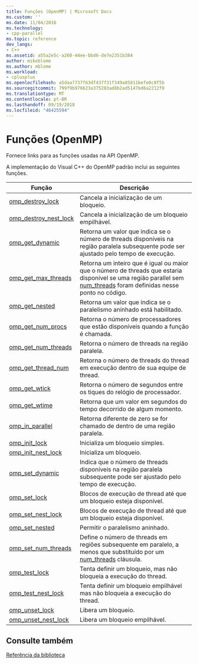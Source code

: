 ```yaml
---
title: Funções (OpenMP) | Microsoft Docs
ms.custom: ''
ms.date: 11/04/2016
ms.technology:
- cpp-parallel
ms.topic: reference
dev_langs:
- C++
ms.assetid: a55a2e5c-a260-44ee-bbd6-de7e2351b384
author: mikeblome
ms.author: mblome
ms.workload:
- cplusplus
ms.openlocfilehash: a5daa7737f63df437f31f349a85811befe0c8f5b
ms.sourcegitcommit: 799f9b976623a375203ad8b2ad5147bd6a2212f0
ms.translationtype: MT
ms.contentlocale: pt-BR
ms.lasthandoff: 09/19/2018
ms.locfileid: "46425594"
---
```

# <a name="openmp-functions"></a>Funções (OpenMP)

Fornece links para as funções usadas na API OpenMP.

A implementação do Visual C++ do OpenMP padrão inclui as seguintes funções.

|Função|Descrição|
|--------------|-----------------|
|[omp_destroy_lock](../../../parallel/openmp/reference/omp-destroy-lock.md)|Cancela a inicialização de um bloqueio.|
|[omp_destroy_nest_lock](../../../parallel/openmp/reference/omp-destroy-nest-lock.md)|Cancela a inicialização de um bloqueio empilhável.|
|[omp_get_dynamic](../../../parallel/openmp/reference/omp-get-dynamic.md)|Retorna um valor que indica se o número de threads disponíveis na região paralela subsequente pode ser ajustado pelo tempo de execução.|
|[omp_get_max_threads](../../../parallel/openmp/reference/omp-get-max-threads.md)|Retorna um inteiro que é igual ou maior que o número de threads que estaria disponível se uma região parallel sem [num_threads](../../../parallel/openmp/reference/num-threads.md) foram definidas nesse ponto no código.|
|[omp_get_nested](../../../parallel/openmp/reference/omp-get-nested.md)|Retorna um valor que indica se o paralelismo aninhado está habilitado.|
|[omp_get_num_procs](../../../parallel/openmp/reference/omp-get-num-procs.md)|Retorna o número de processadores que estão disponíveis quando a função é chamada.|
|[omp_get_num_threads](../../../parallel/openmp/reference/omp-get-num-threads.md)|Retorna o número de threads na região paralela.|
|[omp_get_thread_num](../../../parallel/openmp/reference/omp-get-thread-num.md)|Retorna o número de threads do thread em execução dentro de sua equipe de thread.|
|[omp_get_wtick](../../../parallel/openmp/reference/omp-get-wtick.md)|Retorna o número de segundos entre os tiques do relógio de processador.|
|[omp_get_wtime](../../../parallel/openmp/reference/omp-get-wtime.md)|Retorna que um valor em segundos do tempo decorrido de algum momento.|
|[omp_in_parallel](../../../parallel/openmp/reference/omp-in-parallel.md)|Retorna diferente de zero se for chamado de dentro de uma região paralela.|
|[omp_init_lock](../../../parallel/openmp/reference/omp-init-lock.md)|Inicializa um bloqueio simples.|
|[omp_init_nest_lock](../../../parallel/openmp/reference/omp-init-nest-lock.md)|Inicializa um bloqueio.|
|[omp_set_dynamic](../../../parallel/openmp/reference/omp-set-dynamic.md)|Indica que o número de threads disponíveis na região paralela subsequente pode ser ajustado pelo tempo de execução.|
|[omp_set_lock](../../../parallel/openmp/reference/omp-set-lock.md)|Blocos de execução de thread até que um bloqueio esteja disponível.|
|[omp_set_nest_lock](../../../parallel/openmp/reference/omp-set-nest-lock.md)|Blocos de execução de thread até que um bloqueio esteja disponível.|
|[omp_set_nested](../../../parallel/openmp/reference/omp-set-nested.md)|Permitir o paralelismo aninhado.|
|[omp_set_num_threads](../../../parallel/openmp/reference/omp-set-num-threads.md)|Define o número de threads em regiões subsequente em paralelo, a menos que substituído por um [num_threads](../../../parallel/openmp/reference/num-threads.md) cláusula.|
|[omp_test_lock](../../../parallel/openmp/reference/omp-test-lock.md)|Tenta definir um bloqueio, mas não bloqueia a execução do thread.|
|[omp_test_nest_lock](../../../parallel/openmp/reference/omp-test-nest-lock.md)|Tenta definir um bloqueio empilhável mas não bloqueia a execução do thread.|
|[omp_unset_lock](../../../parallel/openmp/reference/omp-unset-lock.md)|Libera um bloqueio.|
|[omp_unset_nest_lock](../../../parallel/openmp/reference/omp-unset-nest-lock.md)|Libera um bloqueio empilhável.|

## <a name="see-also"></a>Consulte também

[Referência da biblioteca](../../../parallel/openmp/reference/openmp-library-reference.md)